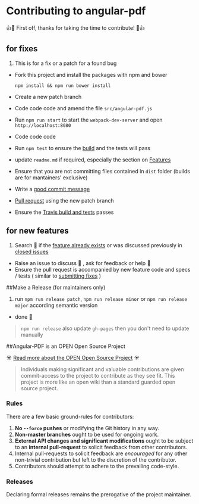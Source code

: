 # Contributing to angular-pdf

:+1::tada: First off, thanks for taking the time to contribute! :tada::+1:

## for fixes

1. This is for a fix or a patch for a found bug
- Fork this project and install the packages with npm and bower

  ```
  npm install && npm run bower install
  ```
- Create a new patch branch
- Code code code and amend the file `src/angular-pdf.js`
- Run `npm run start` to start the `webpack-dev-server` and open `http://localhost:8080`
- Code code code
- Run `npm test` to ensure the [build](https://travis-ci.org/sayanee/angularjs-pdf) and the tests will pass
- update `readme.md` if required, especially the section on [Features](https://github.com/sayanee/angularjs-pdf#features)
- Ensure that you are not committing files contained in `dist` folder (builds are for mantainers' exclusive)
- Write a [good commit message](https://github.com/angular/angular.js/blob/master/CONTRIBUTING.md#commit-message-format)
- [Pull request](https://help.github.com/articles/using-pull-requests) using the new patch branch
- Ensure the [Travis build and tests](https://travis-ci.org/sayanee/angularjs-pdf) passes

## for new features

1. Search :mag_right: if the [feature already exists](https://github.com/sayanee/angularjs-pdf/blob/master/readme.md) or was discussed previously in [closed issues](https://github.com/sayanee/angularjs-pdf/issues?q=is%3Aissue+is%3Aclosed)
- Raise an issue to discuss :speech_balloon: , ask for feedback or help :thought_balloon:
- Ensure the pull request is accompanied by new feature code and specs / tests ( similar to [submitting fixes](https://github.com/sayanee/angularjs-pdf/blob/master/CONTRIBUTING.md#for-fixes) )

##Make a Release (for maintainers only)

1. run `npm run release patch`, `npm run release minor` or `npm run release major` according semantic version
- done :tada:

> `npm run release` also update `gh-pages` then you don't need to update manually

##Angular-PDF is an OPEN Open Source Project

:sunny: [Read more about the OPEN Open Source Project](http://openopensource.org/) :sunny:

> Individuals making significant and valuable contributions are given commit-access to the project to contribute as they see fit. This project is more like an open wiki than a standard guarded open source project.

### Rules

There are a few basic ground-rules for contributors:

1. **No `--force` pushes** or modifying the Git history in any way.
1. **Non-master branches** ought to be used for ongoing work.
1. **External API changes and significant modifications** ought to be subject to an **internal pull-request** to solicit feedback from other contributors.
1. Internal pull-requests to solicit feedback are *encouraged* for any other non-trivial contribution but left to the discretion of the contributor.
1. Contributors should attempt to adhere to the prevailing code-style.

### Releases

Declaring formal releases remains the prerogative of the project maintainer.
